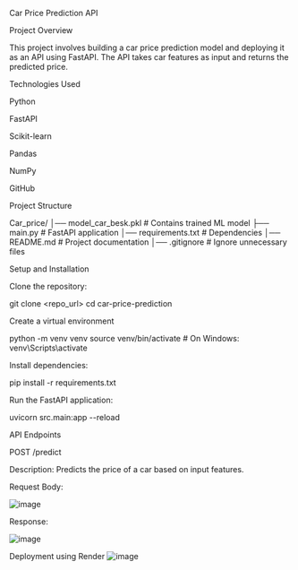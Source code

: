 Car Price Prediction API

Project Overview

This project involves building a car price prediction model and deploying it as an API using FastAPI. The API takes car features as input and returns the predicted price.

Technologies Used

Python

FastAPI

Scikit-learn

Pandas

NumPy

GitHub

Project Structure

Car_price/
│── model_car_besk.pkl        # Contains trained ML model
├── main.py                   # FastAPI application
│── requirements.txt          # Dependencies
│── README.md                 # Project documentation
│── .gitignore                # Ignore unnecessary files

Setup and Installation

Clone the repository:

git clone <repo_url>
cd car-price-prediction

Create a virtual environment

python -m venv venv
source venv/bin/activate  # On Windows: venv\Scripts\activate

Install dependencies:

pip install -r requirements.txt

Run the FastAPI application:

uvicorn src.main:app --reload

API Endpoints

POST /predict

Description: Predicts the price of a car based on input features.

Request Body:

![image](https://github.com/user-attachments/assets/6d81a1d2-648b-4dc6-b292-42fb94c5ecb9)

Response:

![image](https://github.com/user-attachments/assets/2f653ba8-afdd-4556-b291-91cbd9efc79c)


Deployment using Render
![image](https://github.com/user-attachments/assets/c5a9b4d1-4fd8-400a-8eef-10f51d31ed0e)





